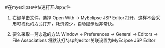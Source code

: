 #在myeclipse中快速打开Jsp文件

1. 右键单击文件，选择 Open With -> MyEclipse JSP Editor 打开，这样不会采用可视化的方式打开，耗资源少，自动提示也非常快。 

2. 要么采取一劳永逸的方法 Window -> Preferences -> General -> Editors -> File Associations 
将默认打*.jsp的editor关联设置为MyEclipse JSP Editor 